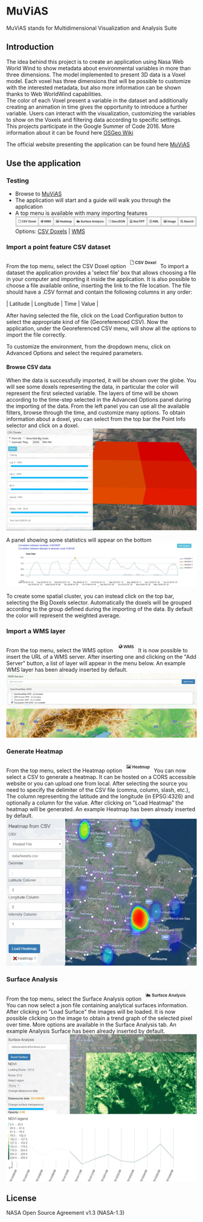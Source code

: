 # MuViAS

MuViAS stands for Multidimensional Visualization and Analysis Suite

## Introduction
The idea behind this project is to create an application using Nasa Web World Wind to show metadata about environmental
 variables in more than three dimensions. The model implemented to present 3D data is a Voxel model. 
Each voxel has three dimensions that will be possible to customize with the interested metadata, but also more 
information can be shown thanks to Web WorldWind capabilities. <br> The color of each Voxel present a variable in the 
dataset and additionally creating an animation in time gives the opportunity to introduce a further variable. 
Users can interact with the visualization, customizing the variables to show on the Voxels and filtering data according 
to specific settings.<br>
This projects participate in the Google Summer of Code 2016.
More information about it can be found here
[OSGeo Wiki](https//wiki.osgeo.org/wiki/NASA_Web_WorldWind_Multidimension_Visualization_Tool_GSoC_2016)

The official website presenting the application can be found here [MuViAS](http://muvias.eoapps.eu/muvias/)


## Use the application
### Testing
* Browse to [MuViAS](http://muvias.eoapps.eu/muvias/)
* The application will start and a guide will walk you through the application
* A top menu is available with many importing features
![topMenu](documentation/images/topmenu.jpg)<br>
Options:
[CSV Doxels](#Browse-CSV-data) | [WMS](#Import-a-WMS-layer) 
### Import a point feature CSV dataset
From the top menu, select the CSV Doxel option ![CSVDoxel](documentation/images/csv.jpg)
To import a dataset the application provides a 'select file' box that allows choosing a file in your computer and
importing it inside the application.
It is also possible to choose a file available online, inserting the link to the file location. 
The file should have a .CSV format and contain the following columns in any order:

| Latitude | Longitude | Time | Value |

After having selected the file, click on the Load Configuration button to select the appropriate kind of file 
(Georeferenced CSV).
Now the application, under the Georeferenced CSV menu, will show all the options to import the file correctly.

To customize the environment, from the dropdown menu, click on Advanced Options and select the required parameters.

#### Browse CSV data
When the data is successfully imported, it will be shown over the globe. You will see some doxels representing the data,
 in particular the color will represent the first selected variable.
The layers of time will be shown according to the time-step selected in the Advanced Options panel during the importing 
of the data.
From the left panel  you can use all the available filters, browse through the time, and customize many options.
To obtain information about a doxel, you can select from the top bar the Point Info selector and click on a doxel. 
![handler](documentation/images/pointInfo.jpg)

A panel showing some statistics will appear on the bottom
![statistics](documentation/images/statistics.jpg)

To create some spatial cluster, you can instead click on the top bar, selecting the Big Doxels selector. Automatically
 the doxels will be grouped according to the group defined during the importing of the data. By default the color will 
 represent the weighted average.

### Import a WMS layer
From the top menu, select the WMS option ![WMS](documentation/images/wms.jpg)
It is now possible to insert the URL of a WMS server. After inserting one and clicking on the "Add Server" button,
a list of layer will appear in the menu below.
An example WMS layer has been already inserted by default.
![WMSScreen](documentation/images/wmsScreen.jpg)

### Generate Heatmap
From the top menu, select the Heatmap option ![Heatmap](documentation/images/heatmap.jpg)
You can now select a CSV to generate a heatmap. It can be hosted on a CORS accessible website or you can upload one 
from local.
After selecting the source you need to specify the delimiter of the CSV file (comma, column, slash, etc.),
The column representing the latitude and the longitude (in EPSG:4326) and optionally a column for the value.
After clicking on "Load Heatmap" the heatmap will be generated.
An example Heatmap has been already inserted by default.
![HeatmapScreen](documentation/images/heatmapScreen.jpg)

### Surface Analysis
From the top menu, select the Surface Analysis option ![Surface](documentation/images/surface.jpg)
You can now select a json file containing analytical surfaces information. 
After clicking on "Load Surface" the images will be loaded.
It is now possible clicking on the image to obtain a trend graph of the selected pixel over time.
More options are available in the Surface Analysis tab.
An example Analysis Surface has been already inserted by default.
![HeatmapScreen](documentation/images/surfaceScreen.jpg)


## License
NASA Open Source Agreement v1.3 (NASA-1.3)


